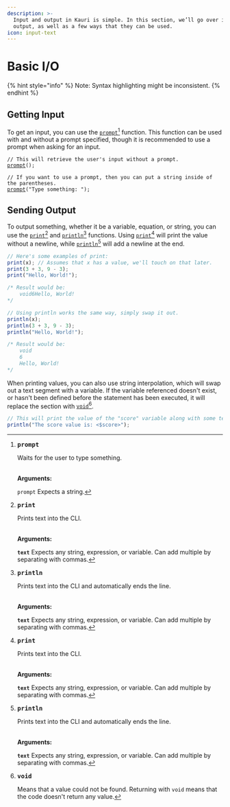 ```yaml
---
description: >-
  Input and output in Kauri is simple. In this section, we’ll go over input and
  output, as well as a few ways that they can be used.
icon: input-text
---
```


# Basic I/O

{% hint style="info" %}
Note: Syntax highlighting might be inconsistent.
{% endhint %}

## Getting Input

To get an input, you can use the [`prompt`](#user-content-fn-1)[^1] function. This function can be used with and without a prompt specified, though it is recommended to use a prompt when asking for an input.

<pre class="language-typescript"><code class="lang-typescript">// This will retrieve the user's input without a prompt.
<a data-footnote-ref href="#user-content-fn-1">prompt</a>();

// If you want to use a prompt, then you can put a string inside of the parentheses.
<a data-footnote-ref href="#user-content-fn-1">prompt</a>("Type something: ");
</code></pre>

## Sending Output

To output something, whether it be a variable, equation, or string, you can use the [`print`](#user-content-fn-2)[^2] and [`println`](#user-content-fn-3)[^3] functions. Using [`print`](#user-content-fn-2)[^2] will print the value without a newline, while [`println`](#user-content-fn-3)[^3] will add a newline at the end.

```typescript
// Here's some examples of print:
print(x); // Assumes that x has a value, we'll touch on that later.
print(3 + 3, 9 - 3);
print("Hello, World!");

/* Result would be:
    void6Hello, World!
*/

// Using println works the same way, simply swap it out.
println(x);
println(3 + 3, 9 - 3);
println("Hello, World!");

/* Result would be: 
    void
    6
    Hello, World!
*/
```

When printing values, you can also use string interpolation, which will swap out a text segment with a variable. If the variable referenced doesn't exist, or hasn't been defined before the statement has been executed, it will replace the section with [`void`](#user-content-fn-4)[^4].

```typescript
// This will print the value of the "score" variable along with some text.
println("The score value is: <$score>");
```



[^1]: <kbd>**prompt**</kbd>

    Waits for the user to type something.

    \
    **Arguments:**

    `prompt` Expects a string.

[^2]: <kbd>**print**</kbd>

    Prints text into the CLI.

    \
    **Arguments:**

    **`text`** Expects any string, expression, or variable. Can add multiple by separating with commas.

[^3]: <kbd>**println**</kbd>

    Prints text into the CLI and automatically ends the line.

    \
    **Arguments:**

    **`text`** Expects any string, expression, or variable. Can add multiple by separating with commas.

[^4]: <kbd>**void**</kbd>&#x20;

    Means that a value could not be found. Returning with `void` means that the code doesn't return any value.
